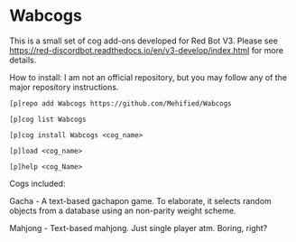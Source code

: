 # Wabcogs

This is a small set of cog add-ons developed for Red Bot V3. Please see https://red-discordbot.readthedocs.io/en/v3-develop/index.html for more details.

How to install:
I am not an official repository, but you may follow any of the major repository instructions.


    [p]repo add Wabcogs https://github.com/Mehified/Wabcogs

    [p]cog list Wabcogs

    [p]cog install Wabcogs <cog_name>

    [p]load <cog_name>

    [p]help <cog_Name>


Cogs included:

Gacha - A text-based gachapon game. To elaborate, it selects random objects from a database using an non-parity weight scheme.

Mahjong - Text-based mahjong. Just single player atm. Boring, right?